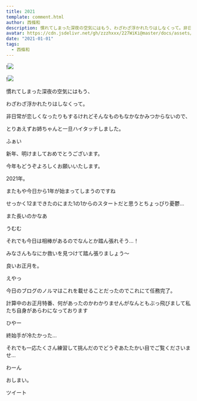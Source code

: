 ```yaml
---
title: 2021
template: comment.html
author: 西條和
description: 慣れてしまった深夜の空気にはもう、わざわざ浮かれたりはしなくって。非日常が恋しくなったりもするけれどそんなものもなか...
avatar: https://cdn.jsdelivr.net/gh/zzzhxxx/227WiKi@master/docs/assets/photo/avatar/nagomi.jpg
date: "2021-01-01"
tags:
  - 西條和
---
```


!![](https://cdn.jsdelivr.net/gh/227WiKi/227WiKi-image@master/blog-image/nagomi-2021-01-01_1.jpg)

!![](https://cdn.jsdelivr.net/gh/227WiKi/227WiKi-image@master/blog-image/nagomi-2021-01-01_2.jpg)























慣れてしまった深夜の空気にはもう、




わざわざ浮かれたりはしなくって。













非日常が恋しくなったりもするけれどそんなものもなかなかみつからないので、



















とりあえずお姉ちゃんと一旦ハイタッチしました。





















ふぁい














新年、明けましておめでとうございます。


今年もどうぞよろしくお願いいたします。


















2021年。















またもや今日から1年が始まってしまうのですね









せっかく12まできたのにまた1の1からのスタートだと思うとちょっぴり憂鬱…














また長いのかなあ


















うむむ

















それでも今日は相棒があるのでなんとか踏ん張れそう…！












みなさんもなにか救いを見つけて踏ん張りましょう〜














良いお正月を。



















えやっ













今日のブログのノルマはこれを載せることだったのでこれにて任務完了。








計算中のお正月特番、何があったのかわかりませんがなんともぶっ飛びまして私たち自身があらわになっております
















ひやー

















終始手が冷たかった…

















それでも一応たくさん練習して挑んだのでどうぞあたたかい目でご覧くださいませ…

















わーん


















おしまい。


ツイート



